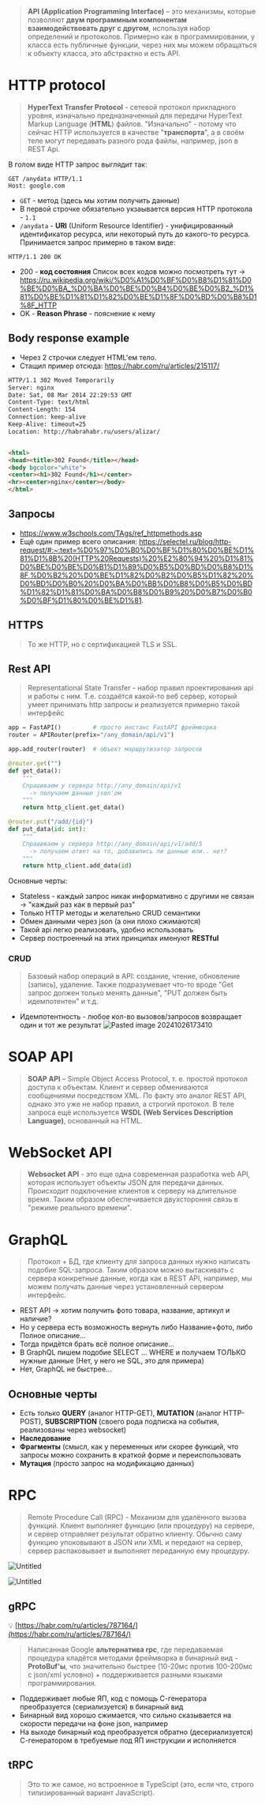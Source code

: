 > **API (Application Programming Interface)** – это механизмы, которые позволяют **двум программным компонентам взаимодействовать друг с другом**, используя набор определений и протоколов. 
>Примерно как в программировании, у класса есть публичные функции, через них мы можем обращаться к объекту класса, это абстрактно и есть API.
# HTTP protocol
> **HyperText Transfer Protocol** - сетевой протокол прикладного уровня, изначально предназначенный для передачи HyperText Markup Language (**HTML**) файлов.
> "Изначально" - потому что сейчас HTTP используется в качестве "**транспорта**", а в своём теле могут передавать разного рода файлы, например, json в REST Api.

В голом виде HTTP запрос выглядит так:
```
GET /anydata HTTP/1.1  
Host: google.com
```
* `GET` - метод (здесь мы хотим получить данные)
* В первой строчке обязательно укзаывается версия HTTP протокола - `1.1`
* `/anydata` - **URI** (Uniform Resource Identifier) - унифицированный идентификатор ресурса, или некоторый путь до какого-то ресурса. 
Принимается запрос примерно в таком виде:
```
HTTP/1.1 200 OK
```
* 200 - **код состояния**
	Список всех кодов можно посмотреть тут -> https://ru.wikipedia.org/wiki/%D0%A1%D0%BF%D0%B8%D1%81%D0%BE%D0%BA_%D0%BA%D0%BE%D0%B4%D0%BE%D0%B2_%D1%81%D0%BE%D1%81%D1%82%D0%BE%D1%8F%D0%BD%D0%B8%D1%8F_HTTP
* OK - **Reason Phrase** - пояснение к нему
## Body response example
* Через 2 строчки следует HTML'ем тело.
* Стащил пример отсюда: https://habr.com/ru/articles/215117/
```html
HTTP/1.1 302 Moved Temporarily
Server: nginx
Date: Sat, 08 Mar 2014 22:29:53 GMT
Content-Type: text/html
Content-Length: 154
Connection: keep-alive
Keep-Alive: timeout=25
Location: http://habrahabr.ru/users/alizar/


<html>
<head><title>302 Found</title></head>
<body bgcolor="white">
<center><h1>302 Found</h1></center>
<hr><center>nginx</center></body>
</html>
```
## Запросы
* https://www.w3schools.com/TAgs/ref_httpmethods.asp
* Ещё один пример всего описания: https://selectel.ru/blog/http-request/#:~:text=%D0%97%D0%B0%D0%BF%D1%80%D0%BE%D1%81%D1%8B%20(HTTP%20Requests)%20%E2%80%94%20%D1%81%D0%BE%D0%BE%D0%B1%D1%89%D0%B5%D0%BD%D0%B8%D1%8F,%D0%B2%20%D0%BE%D1%82%D0%B2%D0%B5%D1%82%20%D0%BD%D0%B0%20%D0%BA%D0%BB%D0%B8%D0%B5%D0%BD%D1%82%D1%81%D0%BA%D0%B8%D0%B9%20%D0%B7%D0%B0%D0%BF%D1%80%D0%BE%D1%81.
## HTTPS
> То же HTTP, но с сертификацией TLS и SSL.
## Rest API
> Representational State Transfer - набор правил проектирования api и работы с ним.
> Т.е. создаётся какой-то веб сервер, который умеет принимать http запросы и реализуется примерно такой интерфейс
```python
app = FastAPI()         # просто инстанс FastAPI фреймворка
router = APIRouter(prefix="/any_domain/api/v1")

app.add_router(router)  # объект маршрутизатор запросов

@router.get("")
def get_data():
	"""
	Спрашиваем у сервера http://any_domain/api/v1 
	  -> получаем данные json'ом
	"""
	return http_client.get_data()

@router.put("/add/{id}")
def put_data(id: int):
	"""
	Спрашиваем у сервера http://any_domain/api/v1/add/5
	  -> получаем ответ на то, добавились ли данные или.. нет?
	"""
	return http_client.add_data(id)

```
Основные черты:
* Stateless - каждый запрос никак информативно с другими не связан -> "каждый раз как в первый раз"
* Только HTTP методы и желательно CRUD семантики
* Обмен данными через json (а они плохо сжимаются)
* Такой api легко реализовать, удобно использовать
* Сервер построенный на этих принципах именуют **RESTful**
### CRUD
> Базовый набор операций в API: создание, чтение, обновление (запись), удаление.
> Также подразумевает что-то вроде "Get запрос должен только менять данные", "PUT должен быть идемпотентен" и т.д.
* Идемпотентность - любое кол-во вызовов/запросов возвращает один и тот же результат
![Pasted image 20241026173410](image-storage/Pasted%20image%2020241026173410.png)

# SOAP API
> **SOAP API** – Simple Object Access Protocol, т. е. простой протокол доступа к объектам. Клиент и сервер обмениваются сообщениями посредством XML. 
> По факту это аналог REST API, однако это уже не набор правил, а строгий протокол.
> В теле запроса ещё используется **WSDL (Web Services Description Language)**, основанный на HTML.
# WebSocket API
 > **Websocket API** - это еще одна современная разработка web API, которая использует объекты JSON для передачи данных. 
> Происходит подключение клиентов к серверу на длительное время. Таким образом обеспечивается двухстороння связь в "режиме реального времени".
# GraphQL
> Протокол + БД, где клиенту для запроса данных нужно написать подобие SQL-запроса. 
> Таким образом можно вытаскивать с сервера конкретные данные, когда как в REST API, например, мы можем получать данные через установленный сервером интерфейс.
* REST  API -> хотим получить фото товара, название, артикул и наличие? 
* Но у сервера есть возможность вернуть либо Название+фото, либо Полное описание...
* Тогда придётся брать всё полное описание...
* В GraphQL пишем подобие SELECT ... WHERE и получаем ТОЛЬКО нужные данные (Нет, у него не SQL, это для примера)
* Нет, GraphQL не быстрее...
## Основные черты
* Есть только **QUERY** (аналог HTTP-GET), **MUTATION** (аналог HTTP-POST), **SUBSCRIPTION** (своего рода подписка на события, реализованы через websocket)
* **Наследование**
* **Фрагменты** (смысл, как у переменных или скорее функций, что запросы можно сохранить в краткой форме и переиспользовать
* **Мутация** (просто запрос на модификацию данных)
# RPC
 > Remote Procedure Call (RPC) - Механизм для удалённого вызова функций.
 > Клиент выполняет функцию (или процедуру) на сервере, и сервер отправляет результат обратно клиенту.
 > Обычно саму функцию упоковывают в JSON или XML и передают на сервер, сервер распаковывает и выполняет переданную ему процедуру. 

![Untitled](image-storage/Untitled.png)

![Untitled](image-storage/Untitled%201.png)
## gRPC
💡 [https://habr.com/ru/articles/787164/](https://habr.com/ru/articles/787164/)
> Написанная Google **альтернатива rpc**, где передаваемая процедура кладётся методами фреймворка в бинарный вид - **ProtoBuf'ы**, что значительно быстрее (10-20мс против 100-200мс с json/xml условно) + поддерживается разными языками программирования.
* Поддерживает любые ЯП, код с помощь С-генератора преобразуется (сериализуется) в бинарный вид
* Бинарный вид хорошо сжимается, что сильно сказывается на скорости передачи на фоне json, например
* На выходе бинарный код преобразуется обратно (десериализуется) С-генератором в требуемые под ЯП инструкции и исполняется
## tRPC
> Это то же самое, но встроенное в TypeScipt (это, если что, строго типизированный вариант JavaScript).